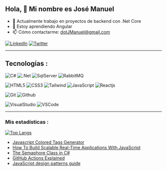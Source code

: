## Hola, 👋 Mi nombre es José Manuel

- 🔭 Actualmente trabajo en proyectos de backend con .Net Core
- 🌱 Estoy aprendiendo Angular
- 📫 Cómo contactarme: dotJManuel@gmail.com  

[![LinkedIn](https://img.shields.io/badge/LinkedIn-0077B5?style=for-the-badge&logo=linkedin&logoColor=white&labelColor=101010)](https://www.linkedin.com/in/dotjmanuel) 
[![Twitter](https://img.shields.io/badge/Twitter-1DA1F2?style=for-the-badge&logo=twitter&logoColor=white&labelColor=101010)](https://twitter.com/dotJManuel) 

---

## Tecnologías :

![C#](https://img.shields.io/badge/C%23-239120?style=for-the-badge&logo=c-sharp&logoColor=white)
![.Net](https://img.shields.io/badge/.NET-5C2D91?style=for-the-badge&logo=.net&logoColor=white)
![SqlServer](https://img.shields.io/badge/Microsoft%20SQL%20Server-CC2927?style=for-the-badge&logo=microsoft%20sql%20server&logoColor=white)
![RabbitMQ](https://img.shields.io/badge/rabbitmq-%23FF6600.svg?&style=for-the-badge&logo=rabbitmq&logoColor=white)

![HTML5](https://img.shields.io/badge/HTML5-E34F26?style=for-the-badge&logo=html5&logoColor=white)
![CSS3](https://img.shields.io/badge/CSS3-1572B6?style=for-the-badge&logo=css3&logoColor=white)
![Tailwind](https://img.shields.io/badge/Tailwind_CSS-38B2AC?style=for-the-badge&logo=tailwind-css&logoColor=white)
![JavaScript](https://img.shields.io/badge/JavaScript-F7DF1E?style=for-the-badge&logo=javascript&logoColor=black)
![Reactjs](https://img.shields.io/badge/React-20232A?style=for-the-badge&logo=react&logoColor=61DAFB)

![Git](https://img.shields.io/badge/-Git-F05032?style=for-the-badge&logo=git&logoColor=white)
![Github](https://img.shields.io/badge/GitHub-100000?style=for-the-badge&logo=github&logoColor=white)

![VisualStudio](https://img.shields.io/badge/Visual_Studio-5C2D91?style=for-the-badge&logo=visual%20studio&logoColor=white)
![VSCode](https://img.shields.io/badge/-Visual%20Studio%20Code-0078d7?style=for-the-badge&logo=visualstudiocode&logoColor=white)

---

### Mis estadísticas :
[![Top Langs](https://github-readme-stats-sigma-five.vercel.app/api/top-langs/?username=dotJManuel&layout=compact&theme=prussian)](https://github.com/sudheerj/github-readme-stats)


<!-- daily.dev BOOKMARKS:START -->
- [Javascript Colored Tags Generator](https://app.daily.dev/posts/YTtp0CeAD?utm_source=rss&utm_medium=bookmarks&utm_campaign=kgtp1YC5in2i4ZQAZj8W2)
- [How To Build Scalable Real-Time Applications With JavaScript](https://app.daily.dev/posts/fC9HWqX9Q?utm_source=rss&utm_medium=bookmarks&utm_campaign=kgtp1YC5in2i4ZQAZj8W2)
- [The Semaphore Class in C#](https://app.daily.dev/posts/nOKeBk5Xq?utm_source=rss&utm_medium=bookmarks&utm_campaign=kgtp1YC5in2i4ZQAZj8W2)
- [GitHub Actions Explained](https://app.daily.dev/posts/ARvhUQR37?utm_source=rss&utm_medium=bookmarks&utm_campaign=kgtp1YC5in2i4ZQAZj8W2)
- [JavaScript design patterns guide](https://app.daily.dev/posts/vdeLaySdV?utm_source=rss&utm_medium=bookmarks&utm_campaign=kgtp1YC5in2i4ZQAZj8W2)
<!-- daily.dev BOOKMARKS:END -->